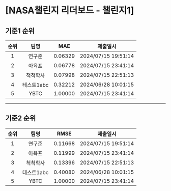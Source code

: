 # [NASA챌린지 리더보드 - 챌린지1]
## 기준1 순위
| 순위 | 팀명 | MAE | 제출일시 |
|:----:|:----:|:-----:|:----:|
| 1 | 연구준 | 0.06329 | 2024/07/15 19:51:14 |
| 2 | 아육프 | 0.06778 | 2024/07/15 23:41:14 |
| 3 | 척척학사 | 0.07998 | 2024/07/15 22:51:13 |
| 4 | 테스트1abc | 0.32212 | 2024/06/28 10:01:15 |
| 5 | YBTC | 1.00000 | 2024/07/15 23:41:14 |
___
## 기준2 순위
| 순위 | 팀명 | RMSE | 제출일시 |
|:----:|:----:|:-----:|:----:|
| 1 | 연구준 | 0.11668 | 2024/07/15 19:51:14 |
| 2 | 아육프 | 0.11999 | 2024/07/15 23:41:14 |
| 3 | 척척학사 | 0.13396 | 2024/07/15 22:51:13 |
| 4 | 테스트1abc | 0.40080 | 2024/06/28 10:01:15 |
| 5 | YBTC | 1.00000 | 2024/07/15 23:41:14 |

